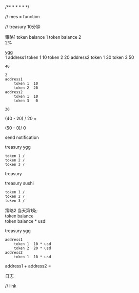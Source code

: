 /**
 * 
 * 
 * 
 * 
 */

// mes = function

// treasury   10分钟

策略1 
token balance  1
token balance  2  
2% 

ygg  
    1 
    address1
        token 1  10 
        token 2  20 
    address2
        token 1  30 
        token 3   50 

    40 

    2
    address1
        token 1  10 
        token 2  20 
    address2
        token 1  10
        token 3   0 
 
    20 



(40 - 20) /  20 = 

 (50 - 0)/ 0

send notification


treasury ygg

    token 1 / 
    token 2 / 
    token 3 / 


treasury 


treasury sushi

    token 1 / 
    token 2 / 
    token 3 /   


策略2 
当天第1条;   
token balance  
token balance  *  usd 


treasury ygg 

    address1
        token 1  10 * usd 
        token 2  20 * usd 
    address2
        token 1  10 * usd 

address1 + address2 = 

日志



// link 